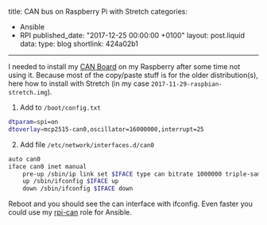 title: CAN bus on Raspberry Pi with Stretch
categories:
  - Ansible
  - RPI
published_date: "2017-12-25 00:00:00 +0100"
layout: post.liquid
data:
  type: blog
  shortlink: 424a02b1
---
I needed to install my
[CAN Board](http://skpang.co.uk/catalog/pican2-canbus-board-for-raspberry-pi-23-p-1475.html) 
on my Raspberry after some time not using it.
Because most of the copy/paste stuff is for the older distribution(s), here how to install 
with Stretch (in my case `2017-11-29-raspbian-stretch.img`).

1. Add to `/boot/config.txt`

```bash
dtparam=spi=on
dtoverlay=mcp2515-can0,oscillator=16000000,interrupt=25
```
2. Add file `/etc/network/interfaces.d/can0`

```bash
auto can0
iface can0 inet manual
    pre-up /sbin/ip link set $IFACE type can bitrate 1000000 triple-sampling on
    up /sbin/ifconfig $IFACE up
    down /sbin/ifconfig $IFACE down
```

Reboot and you should see the can interface with ifconfig. Even faster you could use my 
[rpi-can](https://github.com/uwearzt/ansible/tree/master/roles/rpi-can) role for Ansible.
